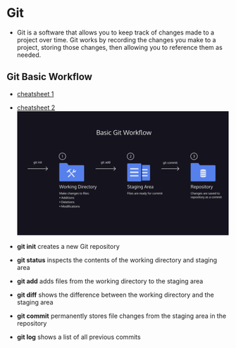 # Git
- Git is a software that allows you to keep track of changes made to a project over time. Git works by recording the changes you make to a project, storing those changes, then allowing you to reference them as needed.

## Git Basic Workflow
- [cheatsheet 1](./resources/basic_git_workflow.pdf)
- [cheatsheet 2](./resources/git-cheat-sheet-education.pdf)
![](./resources/basic_git_workflow.png)

- **git init** creates a new Git repository
- **git status** inspects the contents of the working directory and staging area
- **git add** adds files from the working directory to the staging area
- **git diff** shows the difference between the working directory and the staging area
- **git commit** permanently stores file changes from the staging area in the repository
- **git log** shows a list of all previous commits

